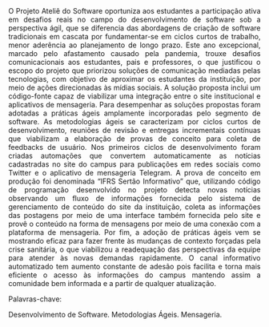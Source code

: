 <div align="justify">
O Projeto Ateliê do Software oportuniza aos estudantes a participação ativa em desafios reais no campo do desenvolvimento de software sob a perspectiva ágil, que se diferencia das abordagens de criação de software tradicionais em cascata por fundamentar-se em ciclos curtos de trabalho, menor aderência ao planejamento de longo prazo. Este ano excepcional, marcado pelo afastamento causado pela pandemia, trouxe desafios comunicacionais aos estudantes, pais e professores, o que justificou o escopo do projeto que priorizou soluções de comunicação mediadas pelas tecnologias, com objetivo de aproximar os estudantes da instituição, por meio de ações direcionadas às mídias sociais. A solução proposta inclui um código-fonte capaz de viabilizar uma integração entre o site institucional e aplicativos de mensageria. Para desempenhar as soluções propostas foram adotadas a práticas ágeis amplamente incorporadas pelo segmento de software. As metodologias ágeis se caracterizam por ciclos curtos de desenvolvimento, reuniões de revisão e entregas incrementais contínuas que viabilizam a elaboração de provas de conceito para coleta de feedbacks de usuário. Nos  primeiros ciclos de desenvolvimento foram criadas automações que convertem automaticamente as notícias cadastradas no site do campus para publicações em redes sociais como Twitter  e o aplicativo de mensageria Telegram. A prova de conceito em produção foi denominada “IFRS Sertão Informativo” que, utilizando código de programação desenvolvido no projeto detecta novas notícias observando um fluxo de informações fornecida pelo sistema de gerenciamento de conteúdo do site da instituição, coleta as informações das postagens por meio de uma interface também fornecida pelo site e provê o conteúdo na forma de mensagens por meio de uma conexão com a plataforma de mensageria. Por fim, a adoção de práticas ágeis vem se mostrando eficaz para fazer frente às mudanças de contexto forçadas pela crise sanitária, o que viabilizou a readequação das perspectivas da equipe para atender às novas demandas rapidamente. O canal informativo automatizado tem aumento constante de adesão  pois facilita e torna mais eficiente o acesso às informações do campus mantendo assim a comunidade bem informada e a partir de qualquer atualização.
</div>

Palavras-chave: 

Desenvolvimento de Software. Metodologias Ágeis. Mensageria.
